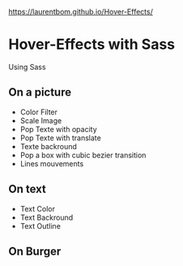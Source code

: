 https://laurentbom.github.io/Hover-Effects/

# Hover-Effects with Sass

Using Sass

## On a picture ##

- Color Filter
- Scale Image
- Pop Texte with opacity
- Pop Texte with translate
- Texte backround
- Pop a box with cubic bezier transition
- Lines mouvements

## On text ##

- Text Color
- Text Backround
- Text Outline

## On Burger ##



